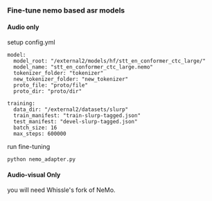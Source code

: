 ### Fine-tune nemo based asr models




#### Audio only

setup config.yml
```
model:
  model_root: "/external2/models/hf/stt_en_conformer_ctc_large/"
  model_name: "stt_en_conformer_ctc_large.nemo"
  tokenizer_folder: "tokenizer"
  new_tokenizer_folder: "new_tokenizer"
  proto_file: "proto/file"
  proto_dir: "proto/dir"

training:
  data_dir: "/external2/datasets/slurp"
  train_manifest: "train-slurp-tagged.json"
  test_manifest: "devel-slurp-tagged.json"
  batch_size: 16
  max_steps: 600000
```

run fine-tuning
```
python nemo_adapter.py
```




#### Audio-visual Only

you will need Whissle's fork of NeMo. 